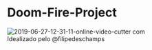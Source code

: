 # Doom-Fire-Project
![2019-06-27-12-31-11-_online-video-cutter com_](https://user-images.githubusercontent.com/49910898/60280637-b3993c00-98d9-11e9-8a00-ca50c11cc727.gif)<br>
Idealizado pelo @filipedeschamps
